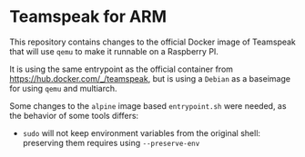 # Teamspeak for ARM

This repository contains changes to the official Docker image of Teamspeak that
will use `qemu` to make it runnable on a Raspberry PI.

It is using the same entrypoint as the official container from
https://hub.docker.com/_/teamspeak, but is using a `Debian` as a baseimage for
using `qemu` and multiarch.

Some changes to the `alpine` image based `entrypoint.sh` were needed, as the
behavior of some tools differs:

- `sudo` will not keep environment variables from the original shell: preserving
  them requires using `--preserve-env`
